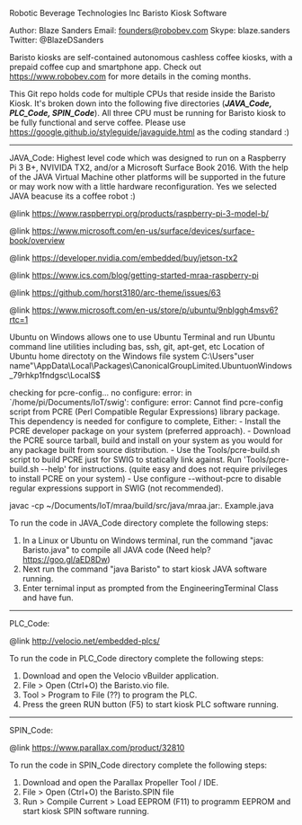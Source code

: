 Robotic Beverage Technologies Inc Baristo Kiosk Software 

Author: Blaze Sanders Email: founders@robobev.com Skype: blaze.sanders Twitter: @BlazeDSanders

Baristo kiosks are self-contained autonomous cashless coffee kiosks, with a prepaid coffee  cup and smartphone app. Check out https://www.robobev.com for more details in the coming months.

This Git repo holds code for multiple CPUs that reside inside the Baristo Kiosk. It's broken down into the following five directories (***JAVA_Code, PLC_Code, SPIN_Code***). All three CPU must be running for Baristo kiosk to be fully functional and serve coffee. Please use https://google.github.io/styleguide/javaguide.html as the coding standard :)

***

JAVA_Code: Highest level code which was designed to run on a Raspberry Pi 3 B+, NVIVIDA TX2, and/or a Microsoft Surface Book 2016. With the help of the JAVA Virtual Machine other platforms will be supported in the future or may work now with a little hardware reconfiguration. Yes we selected JAVA beacuse its a coffee robot :)

@link https://www.raspberrypi.org/products/raspberry-pi-3-model-b/

@link https://www.microsoft.com/en-us/surface/devices/surface-book/overview 

@link https://developer.nvidia.com/embedded/buy/jetson-tx2

@link https://www.ics.com/blog/getting-started-mraa-raspberry-pi

@link https://github.com/horst3180/arc-theme/issues/63

@link https://www.microsoft.com/en-us/store/p/ubuntu/9nblggh4msv6?rtc=1

Ubuntu on Windows allows one to use Ubuntu Terminal and run Ubuntu command line utilities including bas, ssh, git, apt-get, etc
Location of Ubuntu home directoty on the Windows file system
C:\Users\"user name"\AppData\Local\Packages\CanonicalGroupLimited.UbuntuonWindows_79rhkp1fndgsc\LocalS$

checking for pcre-config... no
configure: error: in `/home/pi/Documents/IoT/swig':
configure: error: 
        Cannot find pcre-config script from PCRE (Perl Compatible Regular Expressions)
        library package. This dependency is needed for configure to complete,
        Either:
        - Install the PCRE developer package on your system (preferred approach).
        - Download the PCRE source tarball, build and install on your system
          as you would for any package built from source distribution.
        - Use the Tools/pcre-build.sh script to build PCRE just for SWIG to statically
          link against. Run 'Tools/pcre-build.sh --help' for instructions.
          (quite easy and does not require privileges to install PCRE on your system)
        - Use configure --without-pcre to disable regular expressions support in SWIG
          (not recommended).

javac -cp ~/Documents/IoT/mraa/build/src/java/mraa.jar:. Example.java


To run the code in JAVA_Code directory complete the following steps:
1. In a Linux or Ubuntu on Windows terminal, run the command "javac Baristo.java" to compile all JAVA code (Need help? https://goo.gl/aED8Dw)
2. Next run the command "java Baristo" to start kiosk JAVA software running.  
3. Enter ternimal input as prompted from the EngineeringTerminal Class and have fun.

***

PLC_Code: 

@link  http://velocio.net/embedded-plcs/

To run the code in PLC_Code directory complete the following steps:
1. Download and open the Velocio vBuilder application.
2. File > Open (Ctrl+O) the Baristo.vio file.
3. Tool > Program to File (??) to program the PLC.
4. Press the green RUN button (F5) to start kiosk PLC software running.

***

SPIN_Code: 

@link https://www.parallax.com/product/32810

To run the code in SPIN_Code directory complete the following steps:
1. Download and open the Parallax Propeller Tool / IDE.
2. File > Open (Ctrl+O) the Baristo.SPIN file
3. Run > Compile Current > Load EEPROM (F11) to programm EEPROM and start kiosk SPIN software running. 
